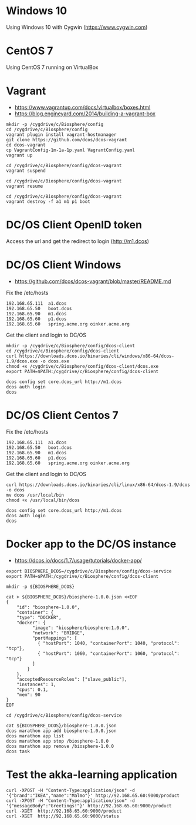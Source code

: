 # Windows 10
Using Windows 10 with Cygwin (https://www.cygwin.com)

# CentOS 7
Using CentOS 7 running on VirtualBox 

# Vagrant
* https://www.vagrantup.com/docs/virtualbox/boxes.html
* https://blog.engineyard.com/2014/building-a-vagrant-box

```
mkdir -p /cygdrive/c/Biosphere/config
cd /cygdrive/c/Biosphere/config
vagrant plugin install vagrant-hostmanager
git clone https://github.com/dcos/dcos-vagrant
cd dcos-vagrant
cp VagrantConfig-1m-1a-1p.yaml VagrantConfig.yaml
vagrant up

cd /cygdrive/c/Biosphere/config/dcos-vagrant
vagrant suspend

cd /cygdrive/c/Biosphere/config/dcos-vagrant
vagrant resume

cd /cygdrive/c/Biosphere/config/dcos-vagrant
vagrant destroy -f a1 m1 p1 boot 
```

# DC/OS Client OpenID token

Access the url and get the redirect to login (http://m1.dcos)


# DC/OS Client Windows
* https://github.com/dcos/dcos-vagrant/blob/master/README.md
	
Fix the /etc/hosts
```
192.168.65.111  a1.dcos
192.168.65.50   boot.dcos
192.168.65.90   m1.dcos
192.168.65.60   p1.dcos
192.168.65.60   spring.acme.org oinker.acme.org
```
Get the client and login to DC/OS
```
mkdir -p /cygdrive/c/Biosphere/config/dcos-client
cd /cygdrive/c/Biosphere/config/dcos-client
curl https://downloads.dcos.io/binaries/cli/windows/x86-64/dcos-1.9/dcos.exe -o dcos.exe
chmod +x /cygdrive/c/Biosphere/config/dcos-client/dcos.exe
export PATH=$PATH:/cygdrive/c/Biosphere/config/dcos-client

dcos config set core.dcos_url http://m1.dcos
dcos auth login
dcos
```

# DC/OS Client Centos 7 

Fix the /etc/hosts
 ```
192.168.65.111  a1.dcos
192.168.65.50   boot.dcos
192.168.65.90   m1.dcos
192.168.65.60   p1.dcos
192.168.65.60   spring.acme.org oinker.acme.org
```
Get the client and login to DC/OS
```	
curl https://downloads.dcos.io/binaries/cli/linux/x86-64/dcos-1.9/dcos -o dcos
mv dcos /usr/local/bin
chmod +x /usr/local/bin/dcos

dcos config set core.dcos_url http://m1.dcos
dcos auth login
dcos	
```

# Docker app to the DC/OS instance
* https://dcos.io/docs/1.7/usage/tutorials/docker-app/

```
export BIOSPHERE_DCOS=/cygdrive/c/Biosphere/config/dcos-service
export PATH=$PATH:/cygdrive/c/Biosphere/config/dcos-client

mkdir -p ${BIOSPHERE_DCOS}
```

```
cat > ${BIOSPHERE_DCOS}/biosphere-1.0.0.json <<EOF
{
    "id": "biosphere-1.0.0",
    "container": {
    "type": "DOCKER",
    "docker": {
          "image": "biosphere/biosphere:1.0.0",
          "network": "BRIDGE",
          "portMappings": [
            { "hostPort": 1040, "containerPort": 1040, "protocol": "tcp"},
            { "hostPort": 1060, "containerPort": 1060, "protocol": "tcp"}
          ]
        }
    },
    "acceptedResourceRoles": ["slave_public"],
    "instances": 1,
    "cpus": 0.1,
    "mem": 90
}
EOF
```

```
cd /cygdrive/c/Biosphere/config/dcos-service

cat ${BIOSPHERE_DCOS}/biosphere-1.0.0.json
dcos marathon app add biosphere-1.0.0.json
dcos marathon app list
dcos marathon app stop /biosphere-1.0.0
dcos marathon app remove /biosphere-1.0.0
dcos task
```

# Test the akka-learning application
```
curl -XPOST -H "Content-Type:application/json" -d '{"brand":"IKEA","name":"Malmo"}' http://92.168.65.60:9000/product
curl -XPOST -H "Content-Type:application/json" -d '{"messageBody":"Greetings!"}' http://92.168.65.60:9000/product
curl -XGET  http://92.168.65.60:9000/product
curl -XGET  http://92.168.65.60:9000/status
```
